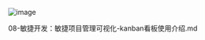 
![image](https://github.com/user-attachments/assets/42a1b4a4-eafc-48f7-b610-faf323329710)



08-敏捷开发：敏捷项目管理可视化-kanban看板使用介绍.md

